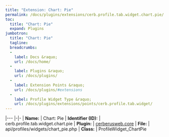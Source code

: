 ```yaml
---
title: "Extension: Chart: Pie"
permalink: /docs/plugins/extensions/cerb.profile.tab.widget.chart.pie/
toc:
  title: "Chart: Pie"
  expand: Plugins
jumbotron:
  title: "Chart: Pie"
  tagline: 
  breadcrumbs:
  -
    label: Docs &raquo;
    url: /docs/home/
  -
    label: Plugins &raquo;
    url: /docs/plugins/
  -
    label: Extension Points &raquo;
    url: /docs/plugins/#extensions
  -
    label: Profile Widget Type &raquo;
    url: /docs/plugins/extensions/points/cerb.profile.tab.widget/
---
```


|---
|-|-
| **Name:** | Chart: Pie
| **Identifier (ID):** | cerb.profile.tab.widget.chart.pie
| **Plugin:** | [cerberusweb.core](/docs/plugins/cerberusweb.core/)
| **File:** | api/profiles/widgets/chart_pie.php
| **Class:** | ProfileWidget_ChartPie

